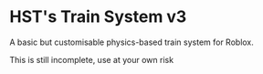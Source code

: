 # HST's Train System v3

A basic but customisable physics-based train system for Roblox.

This is still incomplete, use at your own risk
